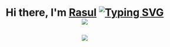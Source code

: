 <h1 align="center">Hi there, I'm <a href="https://vk.com/id220222618" target="_blank">Rasul</a> 
<a href="https://git.io/typing-svg"><img src="https://readme-typing-svg.herokuapp.com?font=Fira+Code&pause=1000&center=true&multiline=true&random=false&width=970&height=100&lines=I%E2%80%99m+Front-end+developer;Teacher+HTML%2CCSS%2CJS+for+kids;React+for+adults" alt="Typing SVG" /></a>
<div align="center">
  <a href="https://git.io/typing-svg">
    <img src="https://github-readme-stats.vercel.app/api/top-langs/?username=RAZEX0LOL&langs_count=8"/>
  </a>
</div>

<a href="https://git.io/typing-svg"><img src="https://github-readme-activity-graph.vercel.app/graph?username=RAZEX0LOL&theme=react-dark"/></a>
